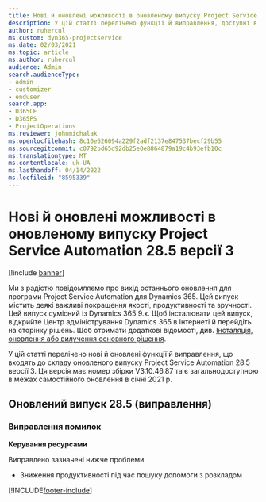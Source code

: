 ```yaml
---
title: Нові й оновлені можливості в оновленому випуску Project Service Automation 28.5, виправлення, версії 3
description: У цій статті перелічено функції й виправлення, доступні в оновленому випуску Project Service Automation 28.5, виправлення, версії 3.
author: ruhercul
ms.custom: dyn365-projectservice
ms.date: 02/03/2021
ms.topic: article
ms.author: ruhercul
audience: Admin
search.audienceType:
- admin
- customizer
- enduser
search.app:
- D365CE
- D365PS
- ProjectOperations
ms.reviewer: johnmichalak
ms.openlocfilehash: 8c10e626094a229f2adf2137e847537becf29b55
ms.sourcegitcommit: c0792bd65d92db25e0e8864879a19c4b93efb10c
ms.translationtype: MT
ms.contentlocale: uk-UA
ms.lasthandoff: 04/14/2022
ms.locfileid: "8595339"
---
```

# <a name="whats-new-or-changed-in-project-service-automation-update-release-285-v3"></a>Нові й оновлені можливості в оновленому випуску Project Service Automation 28.5 версії 3

[!include [banner](../includes/psa-now-project-operations.md)]

Ми з радістю повідомляємо про вихід останнього оновлення для програми Project Service Automation для Dynamics 365. Цей випуск містить деякі важливі покращення якості, продуктивності та зручності. Цей випуск сумісний із Dynamics 365 9.x. Щоб інсталювати цей випуск, відкрийте Центр адміністрування Dynamics 365 в Інтернеті й перейдіть на сторінку рішень. Щоб отримати додаткові відомості, див. [Інсталяція, оновлення або вилучення основного рішення](/power-platform/admin/install-remove-preferred-solution).

У цій статті перелічено нові й оновлені функції й виправлення, що входять до складу оновленого випуску Project Service Automation 28.5 версії 3. Ця версія має номер збірки V3.10.46.87 та є загальнодоступною в межах самостійного оновлення в січні 2021 р.

## <a name="update-release-285-hotfix"></a>Оновлений випуск 28.5 (виправлення)

### <a name="bug-fixes"></a>Виправлення помилок

**Керування ресурсами**

Виправлено зазначені нижче проблеми.

- Зниження продуктивності під час пошуку допомоги з розкладом



[!INCLUDE[footer-include](../includes/footer-banner.md)]

